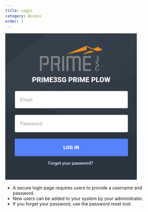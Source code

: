 ```yaml
---
title: Login
category: Access
order: 1
---
```


![Log In](/img/LogIn.png)
* A secure login page requires users to provide a username and password.
* New users can be added to your system by your administrator.
* If you forget your password, use the password reset tool.